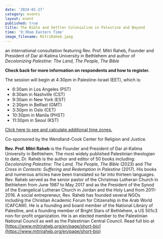 ```yaml
---
date: '2024-01-27'
category: events
layout: event
published: true
title: The Bible and Settler Colonialism in Palestine and Beyond
time: '9:30am Eastern Time'
image_filename: MitriRaheb.jpeg
---
```

an international consultation featuring Rev. Prof. Mitri Raheb,
Founder and President of Dar al-Kalima University in Bethlehem
and author of _Decolonizing Palestine: The Land, The People, The Bible_

**Check back for more information on respondents and how to register.**

The session will begin at 4:30pm in Palestine-Israel (EET), which is:
- 6:30am in Los Angeles (PST)
- 8:30am in Nashville (CST)
- 9:30am in New York (EST)
- 2:30pm in Belfast (GMT)
- 3:30pm in Oslo (CET)
- 10:30pm in Manila (PHST)
- 11:30pm in Seoul (KST)

[Click here to see and calculate additional time zones.](https://www.timeanddate.com/worldclock/converter.html?iso=20240127T143000&p1=137&p2=171&p3=179&p4=37&p5=1048&p6=tz_sast&p7=145&p8=235)

Co-sponsored by the Wendland-Cook Center for Religion and Justice.

**Rev. Prof. Mitri Raheb** is the Founder and President of Dar al-Kalima University in Bethlehem. The most widely published Palestinian theologian to date, Dr. Raheb is the author and editor of 50 books including: _Decolonizing Palestine: The Land, The People, The Bible_ (2023) and _The Cross in Contexts: Suffering and Redemption in Palestine_ (2017). His books and numerous articles have been translated so far into thirteen languages. Rev. Raheb served as the senior pastor of the Christmas Lutheran Church in Bethlehem from June 1987 to May 2017 and as the President of the Synod of the Evangelical Lutheran Church in Jordan and the Holy Land from 2011-2016. A social entrepreneur, Rev. Raheb has founded several NGOs including the Christian Academic Forum for Citizenship in the Arab World (CAFCAW). He is a founding and board member of the National Library of Palestine, and a founding member of Bright Stars of Bethlehem, a US 501c3 non-for-profit organization. He is an elected member to the Palestinian National Council as well as the Palestinian Central Council. Read full bio at [https://www.mitriraheb.org/en/page/short-bio](https://www.mitriraheb.org/en/page/short-bio)